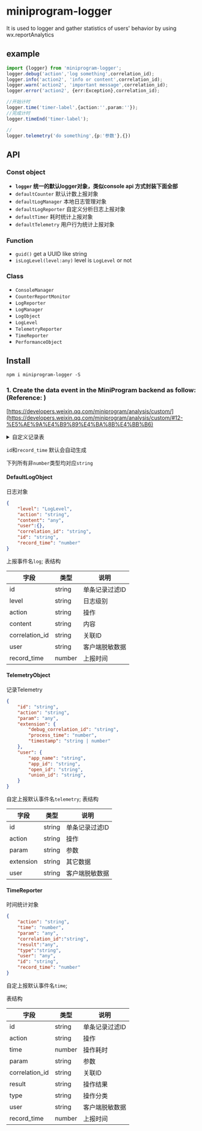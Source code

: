 # miniprogram-logger
It is used to logger and gather statistics of users' behavior by using wx.reportAnalytics

## example

```ts
import {logger} from 'miniprogram-logger';
logger.debug('action','log something',correlation_id);
logger.info('action2', 'info or content',correlation_id);
logger.warn('action2', 'important message',correlation_id);
logger.error('action2', {err:Exception},correlation_id);

//开始计时
logger.time('timer-label',{action:'',param:''});
//完成计时
logger.timeEnd('timer-label');

//
logger.telemetry('do something',{p:'参数'},{})

```

## API

### Const object

* **`logger` 统一的默认logger对象，类似console api 方式封装下面全部**
* `defaultCounter` 默认计数上报对象
* `defaultLogManager` 本地日志管理对象
* `defaultLogReporter` 自定义分析日志上报对象
* `defaultTimer` 耗时统计上报对象
* `defaultTelemetry` 用户行为统计上报对象

### Function

* `guid()` get a UUID like string
* `isLogLevel(level:any)` level is `LogLevel` or not

### Class

* `ConsoleManager`
* `CounterReportMonitor`
* `LogReporter`
* `LogManager`
* `LogObject`
* `LogLevel`
* `TelemetryReporter`
* `TimeReporter`
* `PerformanceObject`

## Install

`npm i miniprogram-logger -S`

### 1. Create the data event in the MiniProgram backend as follow:(Reference: )

[https://developers.weixin.qq.com/miniprogram/analysis/custom/](https://developers.weixin.qq.com/miniprogram/analysis/custom/#12-%E5%AE%9A%E4%B9%89%E4%BA%8B%E4%BB%B6)


<details>

<summary>自定义记录表
</summary>

* ![log](https://user-images.githubusercontent.com/6290356/50898793-2bb69700-144b-11e9-933a-0c0349d6a2fb.png)
* ![telemetry](https://user-images.githubusercontent.com/6290356/50898526-666bff80-144a-11e9-84e1-c85d6259255e.png)
* ![time](https://user-images.githubusercontent.com/6290356/50899152-49383080-144c-11e9-8667-dd4aed600380.png)

</details>

`id`和`record_time` 默认会自动生成

下列所有非`number`类型均对应`string`

#### DefaultLogObject

日志对象
```json
{
    "level": "LogLevel",
    "action": "string",
    "content": "any",
    "user":{},
    "correlation_id": "string",
    "id": "string",
    "record_time": "number"
}
```

上报事件名`log`;
表结构

| 字段 | 类型 | 说明 |
|---	|---	|---	|
| id | string| 单条记录过滤ID |
| level | string| 日志级别 |
| action | string| 操作 |
| content | string | 内容 |
| correlation_id | string | 关联ID |
| user | string | 客户端脱敏数据 |
| record_time | number | 上报时间 |

#### TelemetryObject

记录Telemetry
```json
{
    "id": "string",
    "action": "string",
    "param": "any",
    "extension": {
        "debug_correlation_id": "string",
        "process_time": "number",
        "timestamp": "string | number"
    },
    "user": {
        "app_name": "string",
        "app_id": "string",
        "open_id": "string",
        "union_id": "string",
    }
}
```

自定上报默认事件名`telemetry`;
表结构

| 字段 | 类型 | 说明 |
|---	|---	|---	|
| id | string| 单条记录过滤ID |
| action | string| 操作 |
| param | string | 参数 |
| extension | string | 其它数据 |
| user | string | 客户端脱敏数据 |

#### TimeReporter

时间统计对象

```json
{
    "action": "string",
    "time": "number",
    "param": "any",
    "correlation_id":"string",
    "result":"any",
    "type":"string",
    "user": "any",
    "id": "string",
    "record_time": "number"
}
```

自定上报默认事件名`time`;

表结构

| 字段 | 类型 | 说明 |
|---	|---	|---	|
| id | string| 单条记录过滤ID |
| action | string| 操作 |
| time | number | 操作耗时 |
| param | string | 参数 |
| correlation_id | string | 关联ID |
| result | string | 操作结果 |
| type | string | 操作分类 |
| user | string | 客户端脱敏数据 |
| record_time | number | 上报时间 |


